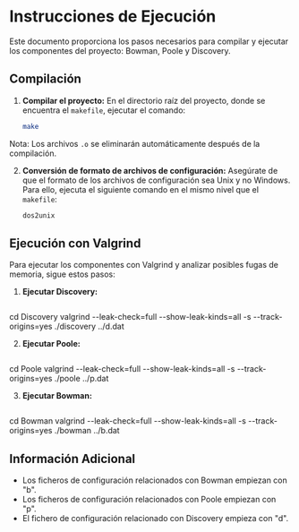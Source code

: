 # Instrucciones de Ejecución

Este documento proporciona los pasos necesarios para compilar y ejecutar los componentes del proyecto: Bowman, Poole y Discovery.

## Compilación

1. **Compilar el proyecto:**
   En el directorio raíz del proyecto, donde se encuentra el `makefile`, ejecutar el comando:
    ```bash
   make

Nota: Los archivos `.o` se eliminarán automáticamente después de la compilación.

2. **Conversión de formato de archivos de configuración:**
Asegúrate de que el formato de los archivos de configuración sea Unix y no Windows. Para ello, ejecuta el siguiente comando en el mismo nivel que el `makefile`:
    ```bash
   dos2unix


## Ejecución con Valgrind

Para ejecutar los componentes con Valgrind y analizar posibles fugas de memoria, sigue estos pasos:

1. **Ejecutar Discovery:**
    ```bash
cd Discovery
valgrind --leak-check=full --show-leak-kinds=all -s --track-origins=yes ./discovery ../d.dat


2. **Ejecutar Poole:**
    ```bash
cd Poole
valgrind --leak-check=full --show-leak-kinds=all -s --track-origins=yes ./poole ../p.dat


3. **Ejecutar Bowman:**
    ```bash
cd Bowman
valgrind --leak-check=full --show-leak-kinds=all -s --track-origins=yes ./bowman ../b.dat


## Información Adicional

- Los ficheros de configuración relacionados con Bowman empiezan con "b".
- Los ficheros de configuración relacionados con Poole empiezan con "p".
- El fichero de configuración relacionado con Discovery empieza con "d".